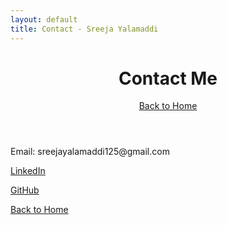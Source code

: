 ```yaml
---
layout: default
title: Contact - Sreeja Yalamaddi
---
```


<header>
  <h1>Contact Me</h1>
  <a href="{{ site.baseurl }}/index.html">Back to Home</a>
</header>

<section>
  <p>Email: sreejayalamaddi125@gmail.com</p>
  <p><a href="[LinkedIn Profile]">LinkedIn</a></p>
  <p><a href="[GitHub Profile]">GitHub</a></p>

  <!--  A simple form would require backend processing
        For a static site, consider using a service like Formspree -->
</section>

<footer>
  <p><a href="{{ site.baseurl }}/index.html">Back to Home</a></p>
</footer>
